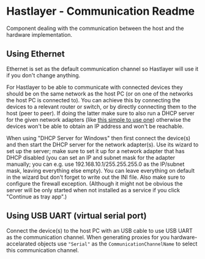 # Hastlayer - Communication Readme



Component dealing with the communication between the host and the hardware implementation.


## Using Ethernet

Ethernet is set as the default communication channel so Hastlayer will use it if you don't change anything.

For Hastlayer to be able to communicate with connected devices they should be on the same network as the host PC (or on one of the networks the host PC is connected to). You can achieve this by connecting the devices to a relevant router or switch, or by directly connecting them to the host (peer to peer). If doing the latter make sure to also run a DHCP server for the given network adapters (like [this simple to use one](http://www.dhcpserver.de/)) otherwise the devices won't be able to obtain an IP address and won't be reachable.

When using "DHCP Server for Windows" then first connect the device(s) and then start the DHCP server for the network adapter(s). Use its wizard to set up the server; make sure to set it up for a network adapter that has DHCP disabled (you can set an IP and subnet mask for the adapter manually; you can e.g. use 192.168.10.1/255.255.255.0 as the IP/subnet mask, leaving everything else empty). You can leave everything on default in the wizard but don't forget to write out the INI file. Also make sure to configure the firewall exception. (Although it might not be obvious the server will be only started when not installed as a service if you click "Continue as tray app".)


## Using USB UART (virtual serial port)

Connect the device(s) to the host PC with an USB cable to use USB UART as the communication channel. When generating proxies for you hardware-accelarated objects use `"Serial"` as the `CommunicationChannelName` to select this communication channel.